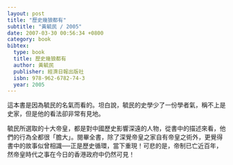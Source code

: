 ```yaml
---
layout: post
title: "歷史幾狼都有"
subtitle: "黃毓民 / 2005"
date: 2007-03-30 00:56:34 +0800
category: book
bibtex:
  type: book
  title: 歷史幾狼都有
  author: 黃毓民
  publisher: 經濟日報出版社
  isbn: 978-962-6782-74-3
  year: 2005
---
```


這本書是因為毓民的名氣而看的。坦白說，毓民的史學少了一份學者氣，稱不上是史家，但是他的看法卻非常有見地。

毓民所選取的十大帝皇，都是對中國歷史影響深遠的人物，從書中的描述來看，他們的行為全都很「膽大」。閱畢全書，除了深覺帝皇之家自有帝皇之術外，更覺得書中的故事似曾相識──正是歷史循環，當下重現！可悲的是，帝制已亡近百年，然帝皇時代之事在今日的香港政府中仍然可見！
